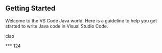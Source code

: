 ## Getting Started

Welcome to the VS Code Java world. Here is a guideline to help you get started to write Java code in Visual Studio Code.

ciao

*** 124
